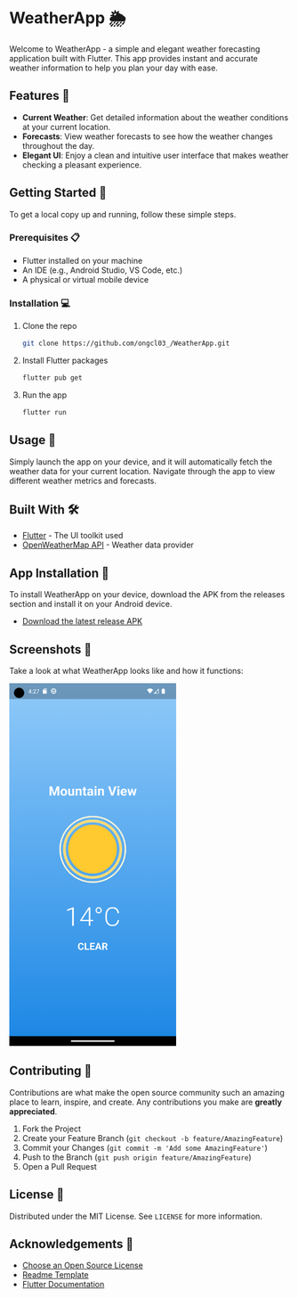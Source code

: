 # WeatherApp 🌦️

Welcome to WeatherApp - a simple and elegant weather forecasting application built with Flutter. This app provides instant and accurate weather information to help you plan your day with ease.

## Features 🌈

- **Current Weather**: Get detailed information about the weather conditions at your current location.
- **Forecasts**: View weather forecasts to see how the weather changes throughout the day.
- **Elegant UI**: Enjoy a clean and intuitive user interface that makes weather checking a pleasant experience.

## Getting Started 🚀

To get a local copy up and running, follow these simple steps.

### Prerequisites 📋

- Flutter installed on your machine
- An IDE (e.g., Android Studio, VS Code, etc.)
- A physical or virtual mobile device

### Installation 💻

1. Clone the repo
   ```sh
   git clone https://github.com/ongcl03_/WeatherApp.git
   ```
2. Install Flutter packages
   ```sh
   flutter pub get
   ```
3. Run the app
   ```sh
   flutter run
   ```

## Usage 📱

Simply launch the app on your device, and it will automatically fetch the weather data for your current location. Navigate through the app to view different weather metrics and forecasts.

## Built With 🛠️

- [Flutter](https://flutter.dev/) - The UI toolkit used
- [OpenWeatherMap API](https://openweathermap.org/api) - Weather data provider

## App Installation 📲

To install WeatherApp on your device, download the APK from the releases section and install it on your Android device.

- [Download the latest release APK](https://github.com/ongcl03/weather_app/releases/download/v1.0/weather_app.apk)

## Screenshots 📸

Take a look at what WeatherApp looks like and how it functions:

<img src="https://raw.githubusercontent.com/ongcl03/weather_app/main/weather-app-screenshot.png" alt="WeatherApp Screenshot" width="300"/>

## Contributing 🤝

Contributions are what make the open source community such an amazing place to learn, inspire, and create. Any contributions you make are **greatly appreciated**.

1. Fork the Project
2. Create your Feature Branch (`git checkout -b feature/AmazingFeature`)
3. Commit your Changes (`git commit -m 'Add some AmazingFeature'`)
4. Push to the Branch (`git push origin feature/AmazingFeature`)
5. Open a Pull Request

## License 📄

Distributed under the MIT License. See `LICENSE` for more information.

## Acknowledgements 🙏

- [Choose an Open Source License](https://choosealicense.com)
- [Readme Template](https://github.com/othneildrew/Best-README-Template)
- [Flutter Documentation](https://flutter.dev/docs)

